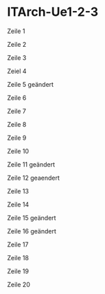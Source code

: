 # ITArch-Ue1-2-3
Zeile 1

Zeile 2 

Zeile 3

Zeiel 4 

Zeile 5 geändert

Zeile 6

Zeile 7 

Zeile 8 

Zeile 9 

Zeile 10 

Zeile 11 geändert

Zeile 12 geaendert

Zeile 13 

Zeile 14

Zeile 15 geändert

Zeile 16 geändert

Zeile 17

Zeile 18

Zeile 19

Zeile 20
